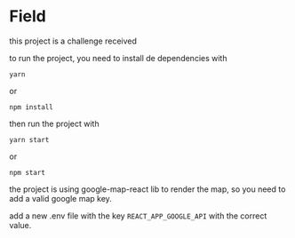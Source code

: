 # Field

this project is a challenge received

to run the project, you need to install de dependencies with

```
yarn
```

or

```
npm install
```

then run the project with

```
yarn start
```

or

```
npm start
```

the project is using google-map-react lib to render the map, so you need to add a valid google map key.

add a new .env file with the key ```REACT_APP_GOOGLE_API``` with the correct value.
